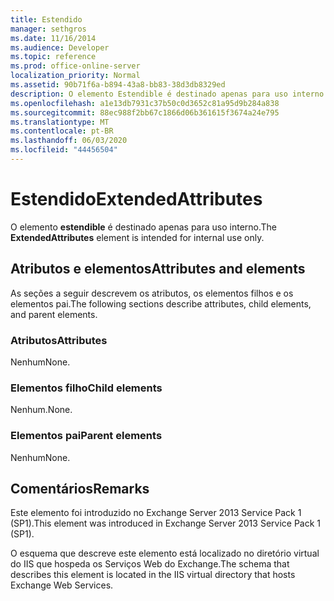 ```yaml
---
title: Estendido
manager: sethgros
ms.date: 11/16/2014
ms.audience: Developer
ms.topic: reference
ms.prod: office-online-server
localization_priority: Normal
ms.assetid: 90b71f6a-b894-43a8-bb83-38d3db8329ed
description: O elemento Estendible é destinado apenas para uso interno.
ms.openlocfilehash: a1e13db7931c37b50c0d3652c81a95d9b284a838
ms.sourcegitcommit: 88ec988f2bb67c1866d06b361615f3674a24e795
ms.translationtype: MT
ms.contentlocale: pt-BR
ms.lasthandoff: 06/03/2020
ms.locfileid: "44456504"
---
```

# <a name="extendedattributes"></a><span data-ttu-id="e2f40-103">Estendido</span><span class="sxs-lookup"><span data-stu-id="e2f40-103">ExtendedAttributes</span></span>

<span data-ttu-id="e2f40-104">O elemento **estendible** é destinado apenas para uso interno.</span><span class="sxs-lookup"><span data-stu-id="e2f40-104">The **ExtendedAttributes** element is intended for internal use only.</span></span> 

## <a name="attributes-and-elements"></a><span data-ttu-id="e2f40-105">Atributos e elementos</span><span class="sxs-lookup"><span data-stu-id="e2f40-105">Attributes and elements</span></span>

<span data-ttu-id="e2f40-106">As seções a seguir descrevem os atributos, os elementos filhos e os elementos pai.</span><span class="sxs-lookup"><span data-stu-id="e2f40-106">The following sections describe attributes, child elements, and parent elements.</span></span>
  
### <a name="attributes"></a><span data-ttu-id="e2f40-107">Atributos</span><span class="sxs-lookup"><span data-stu-id="e2f40-107">Attributes</span></span>

<span data-ttu-id="e2f40-108">Nenhum</span><span class="sxs-lookup"><span data-stu-id="e2f40-108">None.</span></span>
  
### <a name="child-elements"></a><span data-ttu-id="e2f40-109">Elementos filho</span><span class="sxs-lookup"><span data-stu-id="e2f40-109">Child elements</span></span>

<span data-ttu-id="e2f40-110">Nenhum.</span><span class="sxs-lookup"><span data-stu-id="e2f40-110">None.</span></span>
  
### <a name="parent-elements"></a><span data-ttu-id="e2f40-111">Elementos pai</span><span class="sxs-lookup"><span data-stu-id="e2f40-111">Parent elements</span></span>

<span data-ttu-id="e2f40-112">Nenhum</span><span class="sxs-lookup"><span data-stu-id="e2f40-112">None.</span></span>
  
## <a name="remarks"></a><span data-ttu-id="e2f40-113">Comentários</span><span class="sxs-lookup"><span data-stu-id="e2f40-113">Remarks</span></span>

<span data-ttu-id="e2f40-114">Este elemento foi introduzido no Exchange Server 2013 Service Pack 1 (SP1).</span><span class="sxs-lookup"><span data-stu-id="e2f40-114">This element was introduced in Exchange Server 2013 Service Pack 1 (SP1).</span></span>
  
<span data-ttu-id="e2f40-115">O esquema que descreve este elemento está localizado no diretório virtual do IIS que hospeda os Serviços Web do Exchange.</span><span class="sxs-lookup"><span data-stu-id="e2f40-115">The schema that describes this element is located in the IIS virtual directory that hosts Exchange Web Services.</span></span>
  

